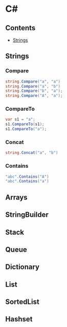 # C#

## Contents

- [Strings](https://github.com/georgemarklow/georgemarklow/blob/main/notes/c-sharp.md#strings)

## Strings

### Compare
```csharp
string.Compare("a", "a")
string.Compare("a", "b")
string.Compare("b", "a");
string.Compare("A", "a");
```
### CompareTo
```csharp
var s1 = "a";               
s1.CompareTo(s1);
s1.CompareTo("a");
```
### Concat
```csharp
string.Concat("a", "b")
```
### Contains
```csharp
"abc".Contains("A")
"abc".Contains("a")
```

## Arrays

## StringBuilder

## Stack

## Queue

## Dictionary

## List

## SortedList

## Hashset
